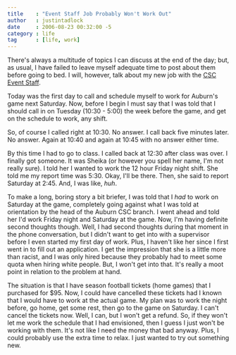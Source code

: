 ```yaml
---
title    : "Event Staff Job Probably Won't Work Out"
author   : justintadlock
date     : 2006-08-23 00:32:00 -5
category : life
tag      : [life, work]
---
```


There's always a multitude of topics I can discuss at the end of the day; but, as usual, I have failed to leave myself adequate time to post about them before going to bed.  I will, however, talk about my new job with the <a href="http://www.contemporaryservices.com" title="Contemporary Services Corporation" rel="external"> CSC Event Staff</a>.

Today was the first day to call and schedule myself to work for Auburn's game next Saturday.  Now, before I begin I must say that I was told that I should call in on Tuesday (10:30 - 5:00) the week before the game, and get on the schedule to work, any shift.

So, of course I called right at 10:30.
No answer.
I call back five minutes later.
No answer.
Again at 10:40 and again at 10:45 with no answer either time.

By this time I had to go to class.  I called back at 12:30 after class was over.  I finally got someone.  It was Sheika (or however you spell her name, I'm not really sure).  I told her I wanted to work the 12 hour Friday night shift.  She told me my report time was 5:30.  Okay, I'll be there.  Then, she said to report Saturday at 2:45.  And, I was like, <i> huh</i>.

To make a long, boring story a bit briefer, I was told that I <i> had</i> to work on Saturday at the game, completely going against what I was told at orientation by the head of the Auburn CSC branch.  I went ahead and told her I'd work Friday night and Saturday at the game.  Now, I'm having definite second thoughts though.  Well, I had second thoughts during that moment in the phone conversation, but I didn't want to get into with a supervisor before I even started my first day of work.  Plus, I haven't like her since I first went in to fill out an application.  I get the impression that she is a little more than racist, and I was only hired because they probably had to meet some quota when hiring white people.  But, I won't get into that.  It's really a moot point in relation to the problem at hand.

The situation is that I have season football tickets (home games) that I purchased for $95.  Now, I could have cancelled these tickets had I known that I would have to work at the actual game.  My plan was to work the night before, go home, get some rest, then go to the game on Saturday.  I can't cancel the tickets now.  Well, I can, but I won't get a refund.  So, if they won't let me work the schedule that I had envisioned, then I guess I just won't be working with them.  It's not like I need the money that bad anyway.  Plus, I could probably use the extra time to relax.  I just wanted to try out something new.
